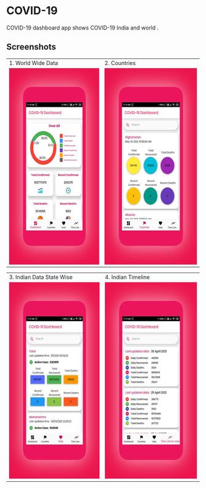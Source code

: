 # COVID-19

COVID-19 dashboard app shows COVID-19 India and world .

## Screenshots

<table>
  <tr>
    <td>1. World Wide Data</td>
    <td>2. Countries</td>
  </tr>
  <tr>
    <td><img src="https://github.com/romithgiri/covid19/blob/master/screenshots/1.png" width="288" height="512"/></td>
    <td><img src="https://github.com/romithgiri/covid19/blob/master/screenshots/2.png" width="288" height="512"/></td>
  </tr>
</table>

<table>
  <tr>
    <td>3. Indian Data State Wise</td>
    <td>4. Indian Timeline</td>
  </tr>
  <tr>
    <td><img src="https://github.com/romithgiri/covid19/blob/master/screenshots/3.png" width="288" height="512"/></td>
    <td><img src="https://github.com/romithgiri/covid19/blob/master/screenshots/4.png" width="288" height="512"/></td>
  </tr>
 </table>
